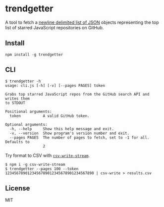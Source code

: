 # trendgetter

A tool to fetch a [newline delimited list of JSON](http://ndjson.org/) objects representing the top list of starred JavaScript repositories on GitHub.

## Install

```
npm install -g trendgetter
```

## CLI

```
$ trendgetter -h
usage: cli.js [-h] [-v] [--pages PAGES] token

Grabs top starred JavaScript repos from the GitHub search API and writes them
to STDOUT

Positional arguments:
  token          A valid GitHub token.

Optional arguments:
  -h, --help     Show this help message and exit.
  -v, --version  Show program's version number and exit.
  --pages PAGES  The number of pages to fetch, set to -1 for all. Defaults to
                 2
```

Try format to CSV with [`csv-write-stream`](https://www.npmjs.org/package/csv-write-stream/).

```
$ npm i -g csv-write-stream
$ trendgetter --pages 100 --token 1234567890123456789012345678901234567890 | csv-write > results.csv
```

## License

MIT
